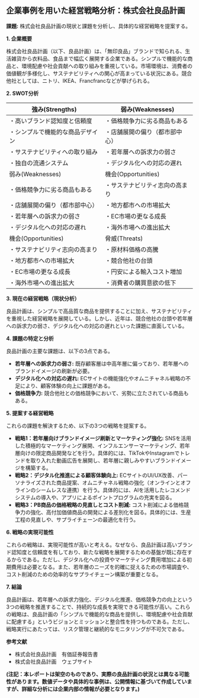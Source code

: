 ## 企業事例を用いた経営戦略分析：株式会社良品計画

**課題:** 株式会社良品計画の現状と課題を分析し、具体的な経営戦略を提案する。


**1. 企業概要**

株式会社良品計画（以下、良品計画）は、「無印良品」ブランドで知られる、生活雑貨から衣料品、食品まで幅広く展開する企業である。シンプルで機能的な商品と、環境配慮や社会貢献への取り組みを重視している。市場環境は、消費者の価値観が多様化し、サステナビリティへの関心が高まっている状況にある。競合他社としては、ニトリ、IKEA、Francfrancなどが挙げられる。


**2. SWOT分析**

| 強み(Strengths) | 弱み(Weaknesses) |
|---|---|
| ・高いブランド認知度と信頼度 | ・価格競争力に劣る商品もある |
| ・シンプルで機能的な商品デザイン | ・店舗展開の偏り（都市部中心） |
| ・サステナビリティへの取り組み | ・若年層への訴求力の弱さ |
| ・独自の流通システム | ・デジタル化への対応の遅れ |
| 弱み(Weaknesses) | 機会(Opportunities) |
| ・価格競争力に劣る商品もある | ・サステナビリティ志向の高まり |
| ・店舗展開の偏り（都市部中心） | ・地方都市への市場拡大 |
| ・若年層への訴求力の弱さ | ・EC市場の更なる成長 |
| ・デジタル化への対応の遅れ | ・海外市場への進出拡大 |
| 機会(Opportunities) | 脅威(Threats) |
| ・サステナビリティ志向の高まり | ・原材料価格の高騰 |
| ・地方都市への市場拡大 | ・競合他社の台頭 |
| ・EC市場の更なる成長 | ・円安による輸入コスト増加 |
| ・海外市場への進出拡大 | ・消費者の購買意欲の低下 |


**3. 現在の経営戦略（現状分析）**

良品計画は、シンプルで高品質な商品を提供することに加え、サステナビリティを重視した経営戦略を展開している。しかし、近年は、競合他社の台頭や若年層への訴求力の弱さ、デジタル化への対応の遅れといった課題に直面している。


**4. 課題の特定と分析**

良品計画の主要な課題は、以下の3点である。

* **若年層への訴求力の弱さ:**  既存顧客層は中高年層に偏っており、若年層へのブランドイメージの刷新が必要。
* **デジタル化への対応の遅れ:** ECサイトの機能強化やオムニチャネル戦略の不足により、顧客体験の向上に課題がある。
* **価格競争力:**  競合他社との価格競争において、劣勢に立たされている商品もある。


**5. 提案する経営戦略**

これらの課題を解決するため、以下の3つの戦略を提案する。

* **戦略1：若年層向けブランドイメージ刷新とマーケティング強化:**  SNSを活用した積極的なマーケティング展開、インフルエンサーマーケティング、若年層向けの限定商品開発などを行う。具体的には、TikTokやInstagramでトレンドを取り入れた動画広告を展開し、若年層に親しみやすいブランドイメージを構築する。
* **戦略2：デジタル化推進による顧客体験向上:**  ECサイトのUI/UX改善、パーソナライズされた商品提案、オムニチャネル戦略の強化（オンラインとオフラインのシームレスな連携）を行う。具体的には、AIを活用したレコメンドシステムの導入や、アプリによるポイントプログラムの充実を図る。
* **戦略3：PB商品の価格戦略の見直しとコスト削減:**  コスト削減による価格競争力の強化、高付加価値商品の開発による差別化を図る。具体的には、生産工程の見直しや、サプライチェーンの最適化を行う。


**6. 戦略の実現可能性**

これらの戦略は、実現可能性が高いと考える。なぜなら、良品計画は高いブランド認知度と信頼度を有しており、新たな戦略を展開するための基盤が既に存在するからである。ただし、デジタル化への投資やマーケティング費用増加による初期費用は必要となる。また、若年層のニーズを的確に捉えるための市場調査や、コスト削減のための効率的なサプライチェーン構築が重要となる。


**7. 結論**

良品計画は、若年層への訴求力強化、デジタル化推進、価格競争力の向上という3つの戦略を推進することで、持続的な成長を実現できる可能性が高い。これらの戦略は、良品計画の「シンプルで機能的な商品を提供し、環境配慮や社会貢献に配慮する」というビジョンとミッションと整合性を持つものである。ただし、戦略実行にあたっては、リスク管理と継続的なモニタリングが不可欠である。


**参考文献**

* 株式会社良品計画　有価証券報告書
* 株式会社良品計画　ウェブサイト


**(注記：本レポートは架空のものであり、実際の良品計画の状況とは異なる可能性があります。数値データや具体的な事例は、公開情報に基づいて作成していますが、詳細な分析には企業内部の情報が必要となります。)**
